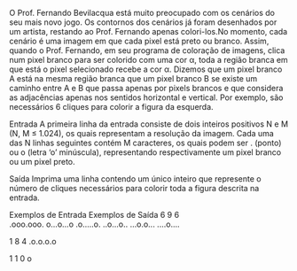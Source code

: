 O Prof. Fernando Bevilacqua está muito preocupado com os cenários do seu mais novo jogo. Os contornos dos cenários já foram desenhados por um artista, restando ao Prof. Fernando apenas colori-los.No momento, cada cenário é uma imagem em que cada pixel está preto ou branco. Assim, quando o Prof. Fernando, em seu programa de coloração de imagens, clica num pixel branco para ser colorido com uma cor α, toda a região branca em que está o pixel selecionado recebe a cor α. Dizemos que um pixel branco A está na mesma região branca que um pixel branco B se existe um caminho entre A e B que passa apenas por pixels brancos e que considera as adjacências apenas nos sentidos horizontal e vertical. Por exemplo, são necessários 6 cliques para colorir a figura da esquerda.

Entrada
A primeira linha da entrada consiste de dois inteiros positivos N e M (N, M ≤ 1.024), os quais representam a resolução da imagem. Cada uma das N linhas seguintes contém M caracteres, os quais podem ser . (ponto) ou o (letra ‘o’ minúscula), representando respectivamente um pixel branco ou um pixel preto.

Saída
Imprima uma linha contendo um único inteiro que represente o número de cliques necessários para colorir toda a figura descrita na entrada.

Exemplos de Entrada	Exemplos de Saída
6 9                  6                 
.ooo.ooo.
o...o...o
.o.....o.
..o...o..
...o.o...
....o....

1 8                 4
.o.o.o.o

1 1                 0
o
